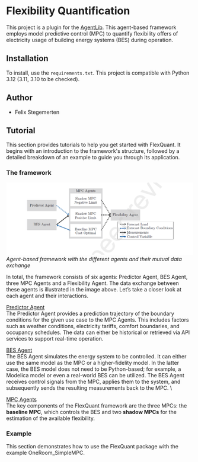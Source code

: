 # Flexibility Quantification

This project is a plugin for the [AgentLib](https://github.com/RWTH-EBC/AgentLib). This agent-based framework employs model predictive control (MPC) to quantify flexibility offers of electricity usage of building energy systems (BES) during operation.

## Installation
To install, use the ``requirements.txt``. This project is compatible with Python 3.12 (3.11, 3.10 to be checked).

## Author
- Felix Stegemerten 

## Tutorial
This section provides tutorials to help you get started with FlexQuant. It begins with an introduction to the framework's structure, followed by a detailed breakdown of an example to guide you through its application.
### The framework
![image info](docs/images/FlexQuantStructure.png)
*Agent-based framework with the different agents and their mutual data exchange*

In total, the framework consists of six agents: Predictor Agent, BES Agent, three MPC Agents and a Flexibility Agent. The data exchange between these agents is illustrated in the image above. Let’s take a closer look at each agent and their interactions.

<ins>Predictor Agent</ins> \
The Predictor Agent provides a prediction trajectory of the boundary
conditions for the given use case to the MPC Agents. This includes factors such as weather conditions, electricity tariffs, comfort boundaries, and occupancy schedules. The data can either be historical or retrieved via API services to support real-time operation.

<ins>BES Agent</ins> \
The BES Agent simulates the energy system to be controlled. It can either use the same model as the MPC or a higher-fidelity model. In the latter case, the BES model does not need to be Python-based; for example, a Modelica model or even a real-world BES can be utilized. The BES Agent receives control signals from the MPC, applies them to the system, and subsequently sends the resulting measurements back to the MPC. \

<ins>MPC Agents</ins> \
The key components of the FlexQuant framework are the three MPCs: the **baseline MPC**, which controls the BES and two **shadow MPCs** for the estimation of the available flexibility.  

### Example
This section demonstrates how to use the FlexQuant package with the example OneRoom_SimpleMPC.  